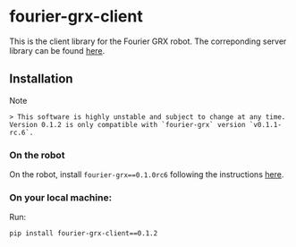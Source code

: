 # fourier-grx-client

This is the client library for the Fourier GRX robot. 
The correponding server library can be found [here](https://pypi.org/project/fourier-grx/0.1.1rc6/).

## Installation

> [!NOTE] 
    > This software is highly unstable and subject to change at any time. Version 0.1.2 is only compatible with `fourier-grx` version `v0.1.1-rc.6`.


### On the robot

On the robot, install `fourier-grx==0.1.0rc6` following the instructions [here](https://github.com/FFTAI/Wiki-GRx-Deploy/tree/0.1.0rc6).

### On your local machine:

Run:

```bash
pip install fourier-grx-client==0.1.2
```